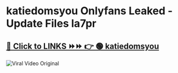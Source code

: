 
 # katiedomsyou Onlyfans Leaked - Update Files la7pr

## <h2><a href="https://clipsfans.com/katiedomsyou&ref=git">🔗 Click to LINKS ⏩⏩ 👉 🟢 katiedomsyou </a></h2>

<a href="https://clipsfans.com/katiedomsyou&ref=git" rel="nofollow" data-target="animated-image.originalLink"><img src="https://i.ibb.co.com/xMMVF88/686577567.gif" alt="Viral Video Original" style="max-width: 100%; display: inline-block;" data-target="animated-image.originalImage"></a>

